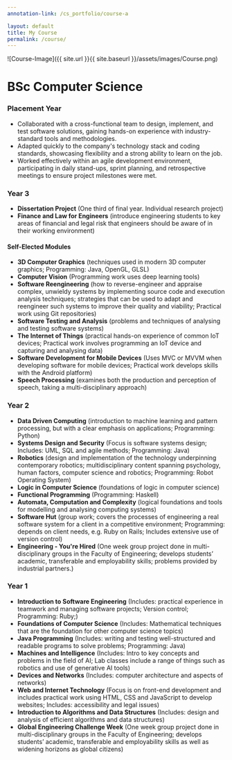 ```yaml
---
annotation-link: /cs_portfolio/course-a

layout: default
title: My Course
permalink: /course/
---
```


![Course-Image]({{ site.url }}{{ site.baseurl }}/assets/images/Course.png)

# BSc Computer Science

### Placement Year
- Collaborated with a cross-functional team to design, implement, and test software solutions, gaining hands-on experience with industry-standard tools and methodologies.
- Adapted quickly to the company's technology stack and coding standards, showcasing flexibility and a strong ability to learn on the job.
- Worked effectively within an agile development environment, participating in daily stand-ups, sprint planning, and retrospective meetings to ensure project milestones were met.

### Year 3
- **Dissertation Project** <span class="module-description">(One third of final year. Individual research project)</span>
- **Finance and Law for Engineers** <span class="module-description">(introduce engineering students to key areas of financial and legal risk that engineers should be aware of in their working environment)</span>

#### Self-Elected Modules
-	**3D Computer Graphics** <span class="module-description">(techniques used in modern 3D computer graphics; Programming: Java, OpenGL, GLSL)</span>
-	**Computer Vision** <span class="module-description">(Programming work uses deep learning tools)</span>
-	**Software Reengineering** <span class="module-description">(how to reverse-engineer and appraise complex, unwieldy systems by implementing source code and execution analysis techniques; strategies that can be used to adapt and reengineer such systems to improve their quality and viability; Practical work using Git repositories)</span>
-	**Software Testing and Analysis** <span class="module-description">(problems and techniques of analysing and testing software systems)</span>
-	**The Internet of Things** <span class="module-description">(practical hands-on experience of common IoT devices; Practical work involves programming an IoT device and capturing and analysing data)</span>
-	**Software Development for Mobile Devices** <span class="module-description">(Uses MVC or MVVM when developing software for mobile devices; Practical work develops skills with the Android platform)</span>
-	**Speech Processing** <span class="module-description">(examines both the production and perception of speech, taking a multi-disciplinary approach)</span>

### Year 2
- **Data Driven Computing** <span class="module-description">(introduction to machine learning and pattern processing, but with a clear emphasis on applications; Programming: Python)</span>
- **Systems Design and Security** <span class="module-description">(Focus is software systems design; Includes: UML, SQL and agile methods; Programming: Java)</span>
- **Robotics** <span class="module-description">(design and implementation of the technology underpinning contemporary robotics; multidisciplinary content spanning psychology, human factors, computer science and robotics; Programming: Robot Operating System)</span>
- **Logic in Computer Science** <span class="module-description">(foundations of logic in computer science)</span>
- **Functional Programming** <span class="module-description">(Programming: Haskell)</span>
- **Automata, Computation and Complexity** <span class="module-description">(logical foundations and tools for modelling and analysing computing systems)</span>
- **Software Hut** <span class="module-description">(group work; covers the processes of engineering a real software system for a client in a competitive environment; Programming: depends on client needs, e.g.  Ruby on Rails; Includes extensive use of version control)</span>
- **Engineering - You're Hired** <span class="module-description">(One week group project done in multi-disciplinary groups in the Faculty of Engineering; develops students’ academic, transferable and employability skills; problems provided by industrial partners.)</span>


### Year 1
- **Introduction to Software Engineering** <span class="module-description">(Includes: practical experience in teamwork and managing software projects; Version control; Programming: Ruby;)</span>
- **Foundations of Computer Science** <span class="module-description">(Includes: Mathematical techniques that are the foundation for other computer science topics)</span>
- **Java Programming** <span class="module-description">(Includes: writing and testing well-structured and readable programs to solve problems; Programming: Java)</span>
- **Machines and Intelligence** <span class="module-description">(Includes: Intro to key concepts and problems in the field of AI; Lab classes include a range of things such as robotics and use of generative AI tools)</span>
- **Devices and Networks** <span class="module-description">(Includes: computer architecture and aspects of networks)</span>
- **Web and Internet Technology** <span class="module-description">(Focus is on front-end development and includes practical work using HTML, CSS and JavaScript to develop websites; Includes: accessibility and legal issues)</span>
- **Introduction to Algorithms and Data Structures** <span class="module-description">(Includes: design and analysis of efficient algorithms and data structures)</span>
- **Global Engineering Challenge Week** <span class="module-description">(One week group project done in multi-disciplinary groups in the Faculty of Engineering; develops students’ academic, transferable and employability skills as well as widening horizons as global citizens)</span>